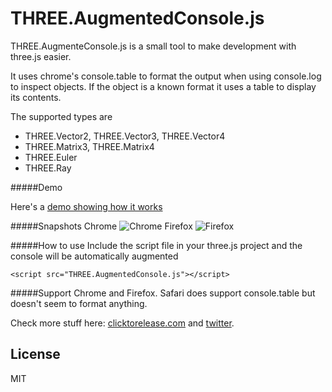 # THREE.AugmentedConsole.js

THREE.AugmenteConsole.js is a small tool to make development with three.js easier.

It uses chrome's console.table to format the output when using console.log to inspect objects. If the object is a known format it uses a table to display its contents.

The supported types are

* THREE.Vector2, THREE.Vector3, THREE.Vector4
* THREE.Matrix3, THREE.Matrix4
* THREE.Euler
* THREE.Ray

#####Demo

Here's a [demo showing how it works](http://www.clicktorelease.com/tools/augmented-console/)

#####Snapshots
Chrome
![Chrome](http://www.clicktorelease.com/tools/augmented-console/chrome-augmented-console.jpg "The output on Chrome")
Firefox
![Firefox](http://www.clicktorelease.com/tools/augmented-console/firefox-augmented-console.jpg "The output of Firefox")

#####How to use
Include the script file in your three.js project and the console will be automatically augmented

    <script src="THREE.AugmentedConsole.js"></script>

#####Support
Chrome and Firefox. Safari does support console.table but doesn't seem to format anything.

Check more stuff here: [clicktorelease.com](http://www.clicktorelease.com) and [twitter](http://twitter.com/thespite).

License
----

MIT
